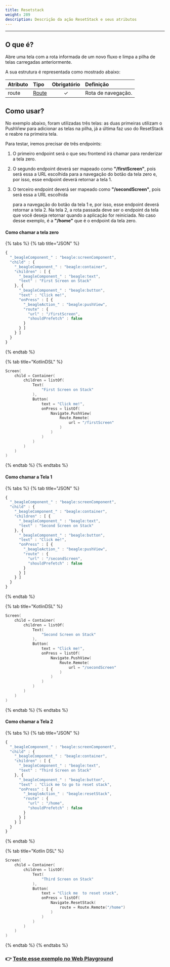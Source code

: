 ```yaml
---
title: Resetstack
weight: 289
description: Descrição da ação ResetStack e seus atributos
---
```


---

## O que é? <a id="definicao"></a>

Abre uma tela com a rota informada de um novo fluxo e limpa a pilha de telas carregadas anteriormente.

A sua estrutura é representada como mostrado abaixo:

| **Atributo** | **Tipo** | Obrigatório | **Definição** |
| :--- | :--- | :---: | :--- |
| route | ​[Route](https://app.gitbook.com/@zup-products/s/beagle/~/drafts/-MBdG3IHjLPbo5GoxgEz/api/api-acoes/navigate/route)​ | ✓ | Rota de navegação. |

## Como usar?

No exemplo abaixo, foram utilizadas três telas: as duas primeiras utilizam o PushView para adicionar as telas na pilha, já a última faz uso do ResetStack e reabre na primeira tela.

Para testar, iremos precisar de três endpoints: 

1. O primeiro endpoint será o que seu frontend irá chamar para renderizar a tela zero.  
2. O segundo endpoint deverá ser mapeado como **"/firstScreen"**, pois será essa a URL escolhida para a navegação do botão da tela zero e, por isso, esse endpoint deverá retornar a tela 1.  
3. O terceiro endpoint deverá ser mapeado como **"/secondScreen"**, pois será essa a URL escolhida

    para a navegação do botão da tela 1 e, por isso, esse endpoint deverá retornar a tela 2. Na tela 2, a rota passada deve ser o endpoint da tela que você deseja retornar quando a aplicação for reiniciada. No caso desse exemplo, é a **"/home"** que é o endpoint da tela zero.

#### Como chamar a tela zero

{% tabs %}
{% tab title="JSON" %}
```javascript
{
  "_beagleComponent_" : "beagle:screenComponent",
  "child" : {
    "_beagleComponent_" : "beagle:container",
    "children" : [ {
      "_beagleComponent_" : "beagle:text",
      "text" : "First Screen on Stack"
    }, {
      "_beagleComponent_" : "beagle:button",
      "text" : "Click me!",
      "onPress" : [ {
        "_beagleAction_" : "beagle:pushView",
        "route" : {
          "url" : "/firstScreen",
          "shouldPrefetch" : false
        }
      } ]
    } ]
  }
}
```
{% endtab %}

{% tab title="KotlinDSL" %}
```kotlin
Screen(
    child = Container(
        children = listOf(
            Text(
                "First Screen on Stack"
            ),
            Button(
                text = "Click me!",
                onPress = listOf(
                    Navigate.PushView(
                        Route.Remote(
                            url = "/firstScreen"
                        )
                    )
                )
            )
        )
    )
)
```
{% endtab %}
{% endtabs %}

#### Como chamar a Tela 1

{% tabs %}
{% tab title="JSON" %}
```javascript
{
  "_beagleComponent_" : "beagle:screenComponent",
  "child" : {
    "_beagleComponent_" : "beagle:container",
    "children" : [ {
      "_beagleComponent_" : "beagle:text",
      "text" : "Second Screen on Stack"
    }, {
      "_beagleComponent_" : "beagle:button",
      "text" : "Click me!",
      "onPress" : [ {
        "_beagleAction_" : "beagle:pushView",
        "route" : {
          "url" : "/secondScreen",
          "shouldPrefetch" : false
        }
      } ]
    } ]
  }
}
```
{% endtab %}

{% tab title="KotlinDSL" %}
```kotlin
Screen(
    child = Container(
        children = listOf(
            Text(
                "Second Screen on Stack"
            ),
            Button(
                text = "Click me!",
                onPress = listOf(
                    Navigate.PushView(
                        Route.Remote(
                            url = "/secondScreen"
                        )
                    )
                )
            )
        )
    )
)
```
{% endtab %}
{% endtabs %}

#### Como chamar a Tela 2

{% tabs %}
{% tab title="JSON" %}
```javascript
{
  "_beagleComponent_" : "beagle:screenComponent",
  "child" : {
    "_beagleComponent_" : "beagle:container",
    "children" : [ {
      "_beagleComponent_" : "beagle:text",
      "text" : "Third Screen on Stack"
    }, {
      "_beagleComponent_" : "beagle:button",
      "text" : "Click me to go to reset stack",
      "onPress" : [ {
        "_beagleAction_" : "beagle:resetStack",
        "route" : {
          "url" : "/home",
          "shouldPrefetch" : false
        }
      } ]
    } ]
  }
}
```
{% endtab %}

{% tab title="Kotlin DSL" %}
```kotlin
Screen(
    child = Container(
        children = listOf(
            Text(
                "Third Screen on Stack"
            ),
            Button(
                text = "Click me  to reset stack",
                onPress = listOf(
                    Navigate.ResetStack(
                        route = Route.Remote("/home")
                    )
                )
            )
        )
    )
)
```
{% endtab %}
{% endtabs %}

### 👉 [Teste esse exemplo no Web Playground](https://beagle-playground.netlify.app/#/demo/default-components/button.json)
